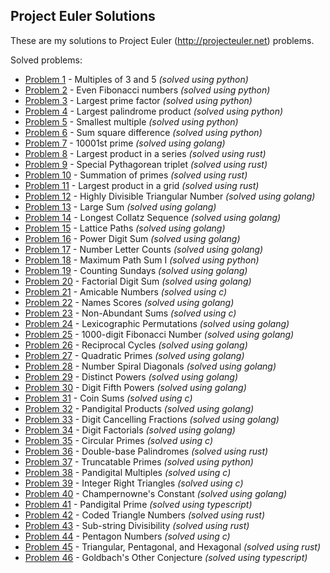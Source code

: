 ## Project Euler Solutions

These are my solutions to Project Euler (http://projecteuler.net) problems.

Solved problems:

- [Problem 1](/python/problem1.py) - Multiples of 3 and 5 _(solved using python)_
- [Problem 2](/python/problem2.py) - Even Fibonacci numbers _(solved using python)_
- [Problem 3](/python/problem3.py) - Largest prime factor _(solved using python)_
- [Problem 4](/python/problem3.py) - Largest palindrome product _(solved using python)_
- [Problem 5](/python/problem5.py) - Smallest multiple _(solved using python)_
- [Problem 6](/python/problem6.py) - Sum square difference _(solved using python)_
- [Problem 7](/golang/problem7/main.go) - 10001st prime _(solved using golang)_
- [Problem 8](rust/problem8/src/main.rs) - Largest product in a series _(solved using rust)_
- [Problem 9](rust/problem9/src/main.rs) - Special Pythagorean triplet _(solved using rust)_
- [Problem 10](rust/problem10/src/main.rs) - Summation of primes _(solved using rust)_
- [Problem 11](rust/problem11/src/main.rs) - Largest product in a grid _(solved using rust)_
- [Problem 12](/golang/problem12/main.go) - Highly Divisible Triangular Number _(solved using golang)_
- [Problem 13](/golang/problem13/main.go) - Large Sum _(solved using golang)_
- [Problem 14](/golang/problem14/main.go) - Longest Collatz Sequence _(solved using golang)_
- [Problem 15](/golang/problem15/main.go) - Lattice Paths _(solved using golang)_
- [Problem 16](/golang/problem16/main.go) - Power Digit Sum _(solved using golang)_
- [Problem 17](/golang/problem17/main.go) - Number Letter Counts _(solved using golang)_
- [Problem 18](/python/problem18.py) -  Maximum Path Sum I _(solved using python)_
- [Problem 19](/golang/problem19/main.go) - Counting Sundays _(solved using golang)_
- [Problem 20](/golang/problem20/main.go) - Factorial Digit Sum _(solved using golang)_
- [Problem 21](/c/problem21/main.c) - Amicable Numbers _(solved using c)_
- [Problem 22](/golang/problem22/main.go) - Names Scores _(solved using golang)_
- [Problem 23](/c/problem23/main.c) - Non-Abundant Sums _(solved using c)_
- [Problem 24](/golang/problem24/main.go) - Lexicographic Permutations _(solved using golang)_
- [Problem 25](/golang/problem25/main.go) - 1000-digit Fibonacci Number _(solved using golang)_
- [Problem 26](/golang/problem26/main.go) - Reciprocal Cycles _(solved using golang)_
- [Problem 27](/golang/problem27/main.go) - Quadratic Primes _(solved using golang)_
- [Problem 28](/golang/problem28/main.go) - Number Spiral Diagonals _(solved using golang)_
- [Problem 29](/golang/problem29/main.go) - Distinct Powers _(solved using golang)_
- [Problem 30](/golang/problem30/main.go) - Digit Fifth Powers _(solved using golang)_
- [Problem 31](/c/problem31/main.c) - Coin Sums _(solved using c)_
- [Problem 32](/golang/problem32/main.go) - Pandigital Products _(solved using golang)_
- [Problem 33](/golang/problem33/main.go) - Digit Cancelling Fractions _(solved using golang)_
- [Problem 34](/golang/problem34/main.go) - Digit Factorials _(solved using golang)_
- [Problem 35](/c/problem35/main.c) - Circular Primes _(solved using c)_
- [Problem 36](rust/problem36/src/main.rs) - Double-base Palindromes _(solved using rust)_
- [Problem 37](/python/problem37.py) - Truncatable Primes _(solved using python)_
- [Problem 38](/c/problem38/main.c) - Pandigital Multiples _(solved using c)_
- [Problem 39](/c/problem39/main.c) - Integer Right Triangles _(solved using c)_
- [Problem 40](/golang/problem40/main.go) - Champernowne's Constant _(solved using golang)_
- [Problem 41](/typescript/problem41/main.ts) - Pandigital Prime _(solved using typescript)_
- [Problem 42](rust/problem42/src/main.rs) - Coded Triangle Numbers _(solved using rust)_
- [Problem 43](rust/problem43/src/main.rs) - Sub-string Divisibility _(solved using rust)_
- [Problem 44](/c/problem44/main.c) - Pentagon Numbers _(solved using c)_
- [Problem 45](rust/problem45/src/main.rs) - Triangular, Pentagonal, and Hexagonal _(solved using rust)_
- [Problem 46](/typescript/problem46/main.ts) - Goldbach's Other Conjecture _(solved using typescript)_
